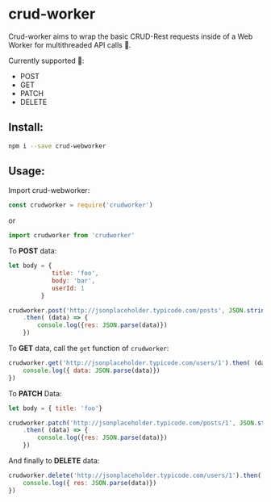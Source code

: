 # crud-worker

Crud-worker aims to wrap the basic CRUD-Rest requests inside of a Web Worker for multithreaded API calls 🚀.

Currently supported 🥳:
  * POST
  * GET
  * PATCH
  * DELETE

## Install:



```bash
npm i --save crud-webworker
```



## Usage:

Import crud-webworker:

```javascript
const crudworker = require('crudworker')
```

or

```javascript
import crudworker from 'crudworker'
```



To **POST** data:

```javascript
let body = {
      		title: 'foo',
      		body: 'bar',
      		userId: 1
    	 }

crudworker.post('http://jsonplaceholder.typicode.com/posts', JSON.stringify(body))
  	.then( (data) => {
        console.log({res: JSON.parse(data)})
    })
```



To **GET** data, call the `get` function of `crudworker`:

```javascript
crudworker.get('http://jsonplaceholder.typicode.com/users/1').then( (data) => {
	console.log({ data: JSON.parse(data)})
})
```



To **PATCH** Data:

```javascript
let body = { title: 'foo'}

crudworker.patch('http://jsonplaceholder.typicode.com/posts/1', JSON.stringify(body))
    .then( (data) => {
        console.log({res: JSON.parse(data)})
    })
```



And finally to **DELETE** data:

```javascript
crudworker.delete('http://jsonplaceholder.typicode.com/users/1').then( (data) => {
    console.log({ res: JSON.parse(data)})
})
```

